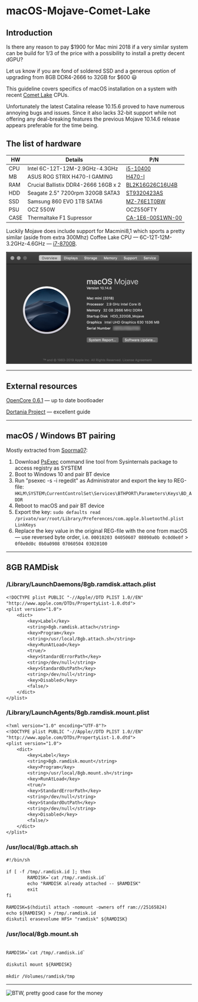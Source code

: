 # macOS-Mojave-Comet-Lake

## Introduction

Is there any reason to pay $1900 for Mac mini 2018 if a very similar system can be build for 1/3 of the price with a possibility to install a pretty decent dGPU?

Let us know if you are fond of soldered SSD and a generous option of upgrading from 8GB DDR4-2666 to 32GB for $600 😃

This guideline covers specifics of macOS installation on a system with recent [Comet Lake](https://ark.intel.com/content/www/ru/ru/ark/products/codename/90354/comet-lake.html) CPUs.

Unfortunately the latest Catalina release 10.15.6 proved to have numerous annoying bugs and issues. Since it also lacks 32-bit support while not offering any deal-breaking features the previous Mojave 10.14.6 release appears preferable for the time being.

## The list of hardware

| HW | Details | P/N |
| --- | --- | --- |
| CPU | Intel 6C-12T-12M-2.9GHz-4.3GHz | [i5-10400](https://ark.intel.com/content/www/us/en/ark/products/199271/intel-core-i5-10400-processor-12m-cache-up-to-4-30-ghz.html) |
| MB | ASUS ROG STRIX H470-I GAMING | [H470-I](https://www.asus.com/Motherboards/ROG-STRIX-H470-I-GAMING/) |
| RAM | Crucial Ballistix DDR4-2666 16GB x 2 | [BL2K16G26C16U4B](https://www.crucial.com/memory/ddr4/bl2k16g26c16u4b) |
| HDD | Seagate 2.5" 7200rpm 320GB SATA3 | [ST9320423AS](https://www.seagate.com/staticfiles/support/disc/manuals/notebook/momentus/7200.4%20(Holliday)/100534376a.pdf) |
| SSD | Samsung 860 EVO 1TB SATA6 | [MZ-76E1T0BW](https://www.samsung.com/semiconductor/minisite/ssd/product/consumer/860evo/) |
| PSU | OCZ 550W | OCZ550FTY |
| CASE | Thermaltake F1 Supressor | [CA-1E6-00S1WN-00](https://www.thermaltake.com/suppressor-f1.html) |

Luckily Mojave does include support for Macmini8,1 which sports a pretty similar (aside from extra 300Mhz) Coffee Lake CPU — 6C-12T-12M-3.2GHz-4.6GHz — [i7-8700B](https://ark.intel.com/content/www/us/en/ark/products/134905/intel-core-i7-8700b-processor-12m-cache-up-to-4-60-ghz.html).

![About This Mac](./ATM-10.14.6.png)

---

## External resources

[OpenCore 0.6.1](https://github.com/acidanthera/OpenCorePkg/releases) — up to date bootloader

[Dortania Project](https://dortania.github.io/OpenCore-Install-Guide/config.plist/comet-lake.html) — excellent guide

---

## macOS / Windows BT pairing

Mostly extracted from [Soorma07](https://github.com/Soorma07/OS-X-Bluetooth-Pairing-Value-To-Windows-Value):

1.	Download [PsExec](https://docs.microsoft.com/en-us/sysinternals/downloads/psexec) command line tool from Sysinternals package to access registry as SYSTEM
2.	Boot to Windows 10 and pair BT device
3.	Run "psexec -s -i regedit" as Administrator and export the key to REG-file:
	`HKLM\SYSTEM\CurrentControlSet\Services\BTHPORT\Parameters\Keys\BD_ADDR`
4.	Reboot to macOS and pair BT device
5.	Export the key:
	`sudo defaults read /private/var/root/Library/Preferences/com.apple.bluetoothd.plist LinkKeys`
6.	Replace the key value in the original REG-file with the one from macOS — use reversed byte order, i.e.
	`00010203 04050607 08090a0b 0c0d0e0f` > `0f0e0d0c 0b0a0908 07060504 03020100`

---

## 8GB RAMDisk

### /Library/LaunchDaemons/8gb.ramdisk.attach.plist

```<?xml version="1.0" encoding="UTF-8"?>
<!DOCTYPE plist PUBLIC "-//Apple//DTD PLIST 1.0//EN" "http://www.apple.com/DTDs/PropertyList-1.0.dtd">
<plist version="1.0">
	<dict>
		<key>Label</key>
		<string>8gb.ramdisk.attach</string>
		<key>Program</key>
		<string>/usr/local/8gb.attach.sh</string>
		<key>RunAtLoad</key>
		<true/>
		<key>StandardErrorPath</key>
		<string>/dev/null</string>
		<key>StandardOutPath</key>
		<string>/dev/null</string>
		<key>Disabled</key>
		<false/>
	</dict>
</plist>
```

### /Library/LaunchAgents/8gb.ramdisk.mount.plist

```
<?xml version="1.0" encoding="UTF-8"?>
<!DOCTYPE plist PUBLIC "-//Apple//DTD PLIST 1.0//EN" "http://www.apple.com/DTDs/PropertyList-1.0.dtd">
<plist version="1.0">
	<dict>
		<key>Label</key>
		<string>8gb.ramdisk.mount</string>
		<key>Program</key>
		<string>/usr/local/8gb.mount.sh</string>
		<key>RunAtLoad</key>
		<true/>
		<key>StandardErrorPath</key>
		<string>/dev/null</string>
		<key>StandardOutPath</key>
		<string>/dev/null</string>
		<key>Disabled</key>
		<false/>
	</dict>
</plist>
```

### /usr/local/8gb.attach.sh

```
#!/bin/sh

if [ -f /tmp/.ramdisk.id ]; then
        RAMDISK=`cat /tmp/.ramdisk.id`
        echo "RAMDISK already attached -- $RAMDISK"
        exit
fi

RAMDISK=$(hdiutil attach -nomount -owners off ram://25165824)
echo ${RAMDISK} > /tmp/.ramdisk.id
diskutil erasevolume HFS+ "ramdisk" ${RAMDISK}
```

### /usr/local/8gb.mount.sh

```#!/bin/sh

RAMDISK=`cat /tmp/.ramdisk.id`

diskutil mount ${RAMDISK}

mkdir /Volumes/ramdisk/tmp
```

---

![BTW, pretty good case for the money](https://thermaltake.azureedge.net/pub/media/catalog/product/cache/25e62158742be0ef47d2055284094406/db/imgs/pdt/gallery/CA-1E6-00S1WN-00_8f69b8e1d8f149b89087f802f5a29e35.jpg)
